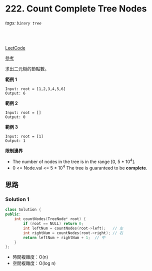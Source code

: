 # 222. Count Complete Tree Nodes

###### tags: `binary tree`
<br>

[LeetCode](https://leetcode.com/problems/count-complete-tree-nodes/)

[參考](https://github.com/youngyangyang04/leetcode-master/blob/master/problems/0222.%E5%AE%8C%E5%85%A8%E4%BA%8C%E5%8F%89%E6%A0%91%E7%9A%84%E8%8A%82%E7%82%B9%E4%B8%AA%E6%95%B0.md)

求出二元樹的節點數。

**範例 1**
```
Input: root = [1,2,3,4,5,6]
Output: 6
```

**範例 2**
```
Input: root = []
Output: 0
```

**範例 3**
```
Input: root = [1]
Output: 1
```

**限制邊界**
- The number of nodes in the tree is in the range [0, 5 * 10<sup>4</sup>].
- 0 <= Node.val <= 5 * 10<sup>4</sup>
The tree is guaranteed to be **complete**.

## 思路

### Solution 1


```CPP
class Solution {
public:
    int countNodes(TreeNode* root) {
        if (root == NULL) return 0;
        int leftNum = countNodes(root->left);   // 左
        int rightNum = countNodes(root->right); // 右
        return leftNum + rightNum + 1;  // 中
    }
};
```

- 時間複雜度：O(n)
- 空間複雜度：O(log n)
